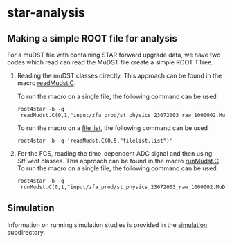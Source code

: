 # star-analysis

Making a simple ROOT file for analysis
--------------------------------------
For a muDST file with containing STAR forward upgrade data, we have two codes which read can read the MuDST file create a simple ROOT TTree.

1. Reading the muDST classes directly. This approach can be found in the macro [readMudst.C](readMudst.C).
   
   To run the macro on a single file, the following command can be used
   ```
   root4star -b -q 'readMudst.C(0,1,"input/zfa_prod/st_physics_23072003_raw_1000002.MuDst.root")'
   ```
   To run the macro on a [file list](input/filelist.list), the following command can be used
   ```
   root4star -b -q 'readMudst.C(0,5,"filelist.list")'
   ```
   
2. For the FCS, reading the time-dependent ADC signal and then using <i>StEvent</i> classes. This approach can be found in the macro [runMudst.C](runMudst.C).
   To run the macro on a single file, the following command can be used
   ```
   root4star -b -q 'runMudst.C(0,1,"input/zfa_prod/st_physics_23072003_raw_1000002.MuDst.root")'
   ```

Simulation
----------
Information on running simulation studies is provided in the [simulation](simulation) subdirectory.
